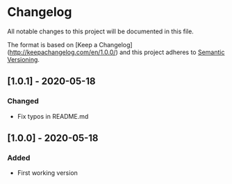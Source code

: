 # Changelog
All notable changes to this project will be documented in this file.

The format is based on [Keep a Changelog] (http://keepachangelog.com/en/1.0.0/) and this project adheres to [Semantic Versioning](http://semver.org/spec/v2.0.0.html).

## [1.0.1] - 2020-05-18
### Changed
- Fix typos in README.md

## [1.0.0] - 2020-05-18
### Added
- First working version
